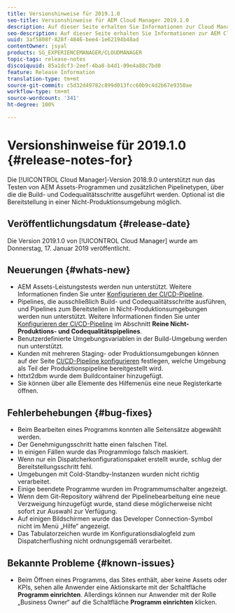 ```yaml
---
title: Versionshinweise für 2019.1.0
seo-title: Versionshinweise für AEM Cloud Manager 2019.1.0
description: Auf dieser Seite erhalten Sie Informationen zur Cloud Manager-Version 2019.1.0.
seo-description: Auf dieser Seite erhalten Sie Informationen zur AEM Cloud Manager-Version 2019.1.0.
uuid: 3af5808f-828f-4846-bee4-1e62194b48ad
contentOwner: jsyal
products: SG_EXPERIENCEMANAGER/CLOUDMANAGER
topic-tags: release-notes
discoiquuid: 85a1dcf3-2eef-4ba8-b4d1-09e4a88c7bd0
feature: Release Information
translation-type: tm+mt
source-git-commit: c5d32d49782c899d013fcc60b9c4d2b67e9350ae
workflow-type: tm+mt
source-wordcount: '341'
ht-degree: 100%

---
```



# Versionshinweise für 2019.1.0 {#release-notes-for}

Die [!UICONTROL Cloud Manager]-Version 2018.9.0 unterstützt nun das Testen von AEM Assets-Programmen und zusätzlichen Pipelinetypen, über die die Build- und Codequalitätsschritte ausgeführt werden. Optional ist die Bereitstellung in einer Nicht-Produktionsumgebung möglich.

## Veröffentlichungsdatum {#release-date}

Die Version 2019.1.0 von [!UICONTROL Cloud Manager] wurde am Donnerstag, 17. Januar 2019 veröffentlicht.

## Neuerungen {#whats-new}

* AEM Assets-Leistungstests werden nun unterstützt. Weitere Informationen finden Sie unter [Konfigurieren der CI/CD-Pipeline](configuring-pipeline.md).
* Pipelines, die ausschließlich Build- und Codequalitätsschritte ausführen, und Pipelines zum Bereitstellen in Nicht-Produktionsumgebungen werden nun unterstützt. Weitere Informationen finden Sie unter [Konfigurieren der CI/CD-Pipeline](configuring-pipeline.md) im Abschnitt **Reine Nicht-Produktions- und Codequalitätspipelines**.
* Benutzerdefinierte Umgebungsvariablen in der Build-Umgebung werden nun unterstützt.
* Kunden mit mehreren Staging- oder Produktionsumgebungen können auf der Seite [CI/CD-Pipeline konfigurieren](configuring-pipeline.md) festlegen, welche Umgebung als Teil der Produktionspipeline bereitgestellt wird.
* httxt2dbm wurde dem Buildcontainer hinzugefügt.
* Sie können über alle Elemente des Hilfemenüs eine neue Registerkarte öffnen.

## Fehlerbehebungen {#bug-fixes}

* Beim Bearbeiten eines Programms konnten alle Seitensätze abgewählt werden.
* Der Genehmigungsschritt hatte einen falschen Titel.
* In einigen Fällen wurde das Programmlogo falsch maskiert.
* Wenn nur ein Dispatcherkonfigurationspaket erstellt wurde, schlug der Bereitstellungsschritt fehl.
* Umgebungen mit Cold-Standby-Instanzen wurden nicht richtig verarbeitet.
* Einige beendete Programme wurden im Programmumschalter angezeigt.
* Wenn dem Git-Repository während der Pipelinebearbeitung eine neue Verzweigung hinzugefügt wurde, stand diese möglicherweise nicht sofort zur Auswahl zur Verfügung.
* Auf einigen Bildschirmen wurde das Developer Connection-Symbol nicht im Menü „Hilfe“ angezeigt.
* Das Tabulatorzeichen wurde im Konfigurationsdialogfeld zum Dispatcherflushing nicht ordnungsgemäß verarbeitet.

## Bekannte Probleme {#known-issues}

* Beim Öffnen eines Programms, das Sites enthält, aber keine Assets oder KPIs, sehen alle Anwender eine Aktionskarte mit der Schaltfläche **Programm einrichten**. Allerdings können nur Anwender mit der Rolle „Business Owner“ auf die Schaltfläche **Programm einrichten** klicken.